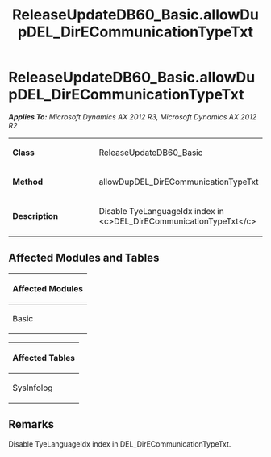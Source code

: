 ﻿---
title: ReleaseUpdateDB60_Basic.allowDupDEL_DirECommunicationTypeTxt
TOCTitle: ReleaseUpdateDB60_Basic.allowDupDEL_DirECommunicationTypeTxt
ms:assetid: 8b8caeb0-b5c8-d5fb-6bc6-e0508c6e22e9
ms:mtpsurl: https://msdn.microsoft.com/en-us/library/JJ736437(v=AX.60)
ms:contentKeyID: 49709626
ms.date: 05/18/2015
mtps_version: v=AX.60
---

# ReleaseUpdateDB60\_Basic.allowDupDEL\_DirECommunicationTypeTxt 


_**Applies To:** Microsoft Dynamics AX 2012 R3, Microsoft Dynamics AX 2012 R2_

<table>
<colgroup>
<col style="width: 50%" />
<col style="width: 50%" />
</colgroup>
<tbody>
<tr class="odd">
<td><p><strong>Class</strong></p></td>
<td><p>ReleaseUpdateDB60_Basic</p></td>
</tr>
<tr class="even">
<td><p><strong>Method</strong></p></td>
<td><p>allowDupDEL_DirECommunicationTypeTxt</p></td>
</tr>
<tr class="odd">
<td><p><strong>Description</strong></p></td>
<td><p>Disable TyeLanguageIdx index in &lt;c&gt;DEL_DirECommunicationTypeTxt&lt;/c&gt;</p></td>
</tr>
</tbody>
</table>


## Affected Modules and Tables

<table>
<colgroup>
<col style="width: 100%" />
</colgroup>
<thead>
<tr class="header">
<th><p>Affected Modules</p></th>
</tr>
</thead>
<tbody>
<tr class="odd">
<td><p>Basic</p></td>
</tr>
</tbody>
</table>


<table>
<colgroup>
<col style="width: 100%" />
</colgroup>
<thead>
<tr class="header">
<th><p>Affected Tables</p></th>
</tr>
</thead>
<tbody>
<tr class="odd">
<td><p>SysInfolog</p></td>
</tr>
</tbody>
</table>


## Remarks

Disable TyeLanguageIdx index in DEL\_DirECommunicationTypeTxt.

  


